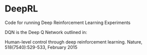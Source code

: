 # DeepRL
Code for running Deep Reinforcement Learning Experiments

DQN is the Deep Q Network outlined in:

Human-level control through deep reinforcement learning.
Nature, 518(7540):529-533, February 2015


